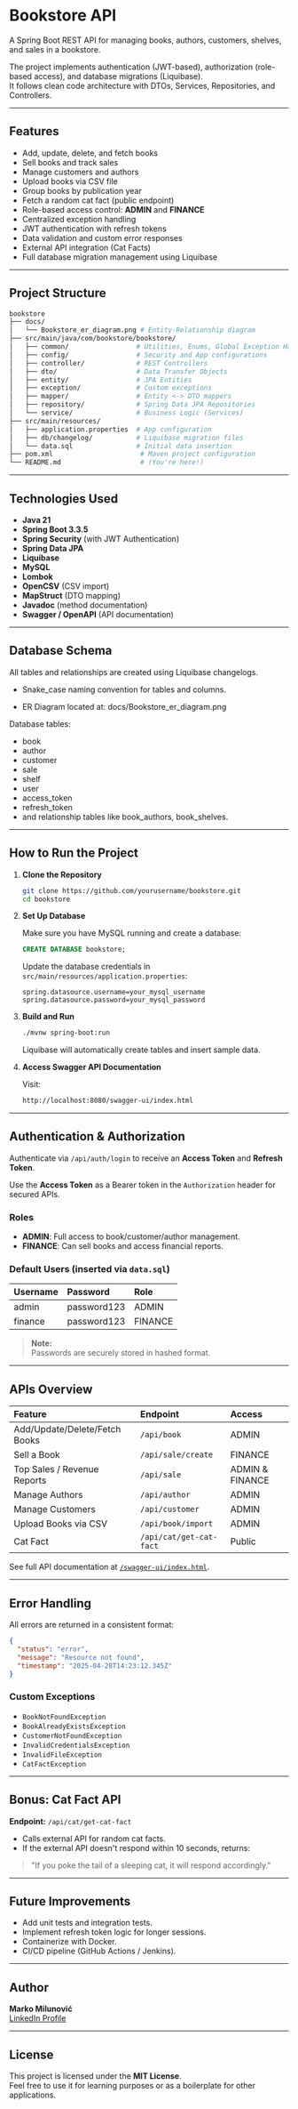 # Bookstore API

A Spring Boot REST API for managing books, authors, customers, shelves, and sales in a bookstore.

The project implements authentication (JWT-based), authorization (role-based access), and database migrations (Liquibase).  
It follows clean code architecture with DTOs, Services, Repositories, and Controllers.

---

## Features

- Add, update, delete, and fetch books
- Sell books and track sales
- Manage customers and authors
- Upload books via CSV file
- Group books by publication year
- Fetch a random cat fact (public endpoint)
- Role-based access control: **ADMIN** and **FINANCE**
- Centralized exception handling
- JWT authentication with refresh tokens
- Data validation and custom error responses
- External API integration (Cat Facts)
- Full database migration management using Liquibase

---

## Project Structure

```bash
bookstore
├── docs/
│   └── Bookstore_er_diagram.png # Entity-Relationship diagram
├── src/main/java/com/bookstore/bookstore/
│   ├── common/                 # Utilities, Enums, Global Exception Handler
│   ├── config/                 # Security and App configurations
│   ├── controller/             # REST Controllers
│   ├── dto/                    # Data Transfer Objects
│   ├── entity/                 # JPA Entities
│   ├── exception/              # Custom exceptions
│   ├── mapper/                 # Entity <-> DTO mappers
│   ├── repository/             # Spring Data JPA Repositories
│   └── service/                # Business Logic (Services)
├── src/main/resources/
│   ├── application.properties  # App configuration
│   ├── db/changelog/           # Liquibase migration files
│   └── data.sql                # Initial data insertion
├── pom.xml                      # Maven project configuration
└── README.md                    # (You're here!)
```

---

## Technologies Used

- **Java 21**
- **Spring Boot 3.3.5**
- **Spring Security** (with JWT Authentication)
- **Spring Data JPA**
- **Liquibase**
- **MySQL**
- **Lombok**
- **OpenCSV** (CSV import)
- **MapStruct** (DTO mapping)
- **Javadoc** (method documentation)
- **Swagger / OpenAPI** (API documentation)

---

## Database Schema

All tables and relationships are created using Liquibase changelogs.

*   Snake_case naming convention for tables and columns.

*   ER Diagram located at: docs/Bookstore\_er\_diagram.png


Database tables:

- book
- author
- customer
- sale
- shelf
- user
- access_token
- refresh_token
- and relationship tables like book\_authors, book\_shelves.

---

## How to Run the Project

1.  **Clone the Repository**

    ```bash
    git clone https://github.com/yourusername/bookstore.git
    cd bookstore
    ```

2. **Set Up Database**

   Make sure you have MySQL running and create a database:

    ```sql
    CREATE DATABASE bookstore;
    ```

   Update the database credentials in `src/main/resources/application.properties`:

    ```properties
    spring.datasource.username=your_mysql_username
    spring.datasource.password=your_mysql_password
    ```

3. **Build and Run**

    ```bash
    ./mvnw spring-boot:run
    ```

   Liquibase will automatically create tables and insert sample data.

4. **Access Swagger API Documentation**

   Visit:

    ```bash
    http://localhost:8080/swagger-ui/index.html
    ```

---

## Authentication & Authorization

Authenticate via `/api/auth/login` to receive an **Access Token** and **Refresh Token**.

Use the **Access Token** as a Bearer token in the `Authorization` header for secured APIs.

### Roles

- **ADMIN**: Full access to book/customer/author management.
- **FINANCE**: Can sell books and access financial reports.

### Default Users (inserted via `data.sql`)

| Username | Password    | Role    |
|:---------|:------------|:--------|
| admin    | password123 | ADMIN   |
| finance  | password123 | FINANCE |

> **Note:**  
> Passwords are securely stored in hashed format.

---

## APIs Overview

| Feature                         | Endpoint                    | Access           |
|:--------------------------------|:----------------------------|:-----------------|
| Add/Update/Delete/Fetch Books   | `/api/book`                 | ADMIN            |
| Sell a Book                     | `/api/sale/create`          | FINANCE          |
| Top Sales / Revenue Reports     | `/api/sale`                 | ADMIN & FINANCE  |
| Manage Authors                  | `/api/author`               | ADMIN            |
| Manage Customers                | `/api/customer`             | ADMIN            |
| Upload Books via CSV            | `/api/book/import`          | ADMIN            |
| Cat Fact                        | `/api/cat/get-cat-fact`     | Public           |

See full API documentation at [`/swagger-ui/index.html`](http://localhost:8080/swagger-ui/index.html).

---

## Error Handling

All errors are returned in a consistent format:

```json
{
  "status": "error",
  "message": "Resource not found",
  "timestamp": "2025-04-28T14:23:12.345Z"
}
```

### Custom Exceptions

- `BookNotFoundException`
- `BookAlreadyExistsException`
- `CustomerNotFoundException`
- `InvalidCredentialsException`
- `InvalidFileException`
- `CatFactException`

---

## Bonus: Cat Fact API

**Endpoint:** `/api/cat/get-cat-fact`

- Calls external API for random cat facts.
- If the external API doesn't respond within 10 seconds, returns:

> "If you poke the tail of a sleeping cat, it will respond accordingly."

---

## Future Improvements

- Add unit tests and integration tests.
- Implement refresh token logic for longer sessions.
- Containerize with Docker.
- CI/CD pipeline (GitHub Actions / Jenkins).

---

## Author

**Marko Milunović**  
[LinkedIn Profile](https://www.linkedin.com/in/marko-milunović-946428267)

---

## License

This project is licensed under the **MIT License**.  
Feel free to use it for learning purposes or as a boilerplate for other applications.